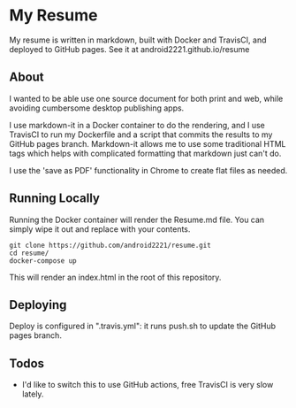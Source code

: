 # My Resume
My resume is written in markdown, built with Docker and TravisCI, and deployed to GitHub pages. See it at android2221.github.io/resume

## About
I wanted to be able use one source document for both print and web, while avoiding cumbersome desktop publishing apps.

I use markdown-it in a Docker container to do the rendering, and I use TravisCI to run my Dockerfile and a script that commits the results to my GitHub pages branch. Markdown-it allows me to use some traditional HTML tags which helps with complicated formatting that markdown just can't do. 

I use the 'save as PDF' functionality in Chrome to create flat files as needed.

## Running Locally
Running the Docker container will render the Resume.md file. You can simply wipe it out and replace with your contents.
```
git clone https://github.com/android2221/resume.git
cd resume/
docker-compose up
```

This will render an index.html in the root of this repository.

## Deploying
Deploy is configured in ".travis.yml": it runs push.sh to update the GitHub pages branch.

## Todos
- I'd like to switch this to use GitHub actions, free TravisCI is very slow lately.
